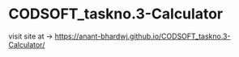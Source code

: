 # CODSOFT_taskno.3-Calculator

visit site at -> https://anant-bhardwj.github.io/CODSOFT_taskno.3-Calculator/
